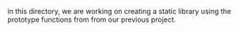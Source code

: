 in this directory, we are working on creating a static library 
using the prototype functions from from our previous project.
